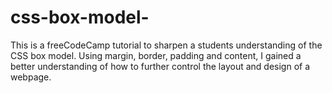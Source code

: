 # css-box-model-
This is a freeCodeCamp tutorial to sharpen a students understanding of the CSS box model. Using margin, border, padding and content, I gained a better understanding of how to further control the layout and design of a webpage.
